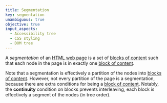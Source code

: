 ```yaml
---
title: Segmentation
key: segmentation
unambiguous: true
objective: true
input_aspects:
  - Accessibility tree
  - CSS styling
  - DOM tree
---
```


A _segmentation_ of an [HTML web page][] is a set of [blocks of content][block of content] such that each node in the page is in exactly one [block of content][].

Note that a segmentation is effectively a partition of the nodes into [blocks of content][block of content]. However, not every partition of the page is a segmentation, because there are extra conditions for being a [block of content][]. Notably, the **continuity** condition on blocks prevents interleaving, each block is effectively a segment of the nodes (in tree order).

[block of content]: #block-of-content 'Definition of Block of Content'
[html web page]: #web-page-html 'Definition of HTML Web Page'
